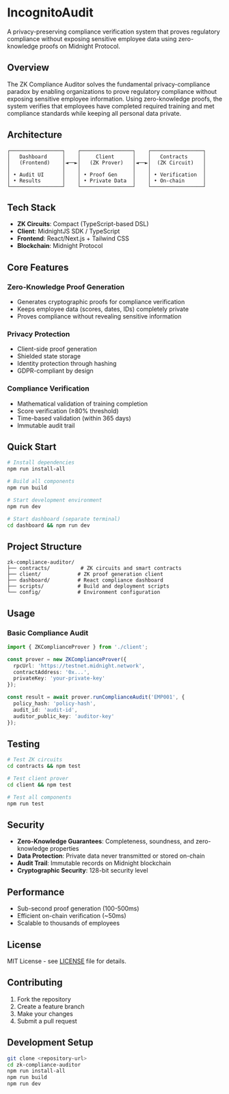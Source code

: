 # IncognitoAudit

A privacy-preserving compliance verification system that proves regulatory compliance without exposing sensitive employee data using zero-knowledge proofs on Midnight Protocol.

## Overview

The ZK Compliance Auditor solves the fundamental privacy-compliance paradox by enabling organizations to prove regulatory compliance without exposing sensitive employee information. Using zero-knowledge proofs, the system verifies that employees have completed required training and met compliance standards while keeping all personal data private.

## Architecture

```
┌─────────────────┐    ┌─────────────────┐    ┌─────────────────┐
│   Dashboard     │    │     Client      │    │   Contracts     │
│   (Frontend)    │◄──►│   (ZK Prover)   │◄──►│  (ZK Circuit)   │
│                 │    │                 │    │                 │
│ • Audit UI      │    │ • Proof Gen     │    │ • Verification  │
│ • Results       │    │ • Private Data  │    │ • On-chain      │
└─────────────────┘    └─────────────────┘    └─────────────────┘
```

## Tech Stack

- **ZK Circuits**: Compact (TypeScript-based DSL)
- **Client**: MidnightJS SDK / TypeScript
- **Frontend**: React/Next.js + Tailwind CSS
- **Blockchain**: Midnight Protocol

## Core Features

### Zero-Knowledge Proof Generation
- Generates cryptographic proofs for compliance verification
- Keeps employee data (scores, dates, IDs) completely private
- Proves compliance without revealing sensitive information

### Privacy Protection
- Client-side proof generation
- Shielded state storage
- Identity protection through hashing
- GDPR-compliant by design

### Compliance Verification
- Mathematical validation of training completion
- Score verification (≥80% threshold)
- Time-based validation (within 365 days)
- Immutable audit trail

## Quick Start

```bash
# Install dependencies
npm run install-all

# Build all components
npm run build

# Start development environment
npm run dev

# Start dashboard (separate terminal)
cd dashboard && npm run dev
```

## Project Structure

```
zk-compliance-auditor/
├── contracts/          # ZK circuits and smart contracts
├── client/            # ZK proof generation client
├── dashboard/         # React compliance dashboard
├── scripts/           # Build and deployment scripts
└── config/            # Environment configuration
```

## Usage

### Basic Compliance Audit

```typescript
import { ZKComplianceProver } from './client';

const prover = new ZKComplianceProver({
  rpcUrl: 'https://testnet.midnight.network',
  contractAddress: '0x...',
  privateKey: 'your-private-key'
});

const result = await prover.runComplianceAudit('EMP001', {
  policy_hash: 'policy-hash',
  audit_id: 'audit-id',
  auditor_public_key: 'auditor-key'
});
```

## Testing

```bash
# Test ZK circuits
cd contracts && npm test

# Test client prover
cd client && npm test

# Test all components
npm run test
```

## Security

- **Zero-Knowledge Guarantees**: Completeness, soundness, and zero-knowledge properties
- **Data Protection**: Private data never transmitted or stored on-chain
- **Audit Trail**: Immutable records on Midnight blockchain
- **Cryptographic Security**: 128-bit security level

## Performance

- Sub-second proof generation (100-500ms)
- Efficient on-chain verification (~50ms)
- Scalable to thousands of employees

## License

MIT License - see [LICENSE](LICENSE) file for details.

## Contributing

1. Fork the repository
2. Create a feature branch
3. Make your changes
4. Submit a pull request

## Development Setup

```bash
git clone <repository-url>
cd zk-compliance-auditor
npm run install-all
npm run build
npm run dev
```

